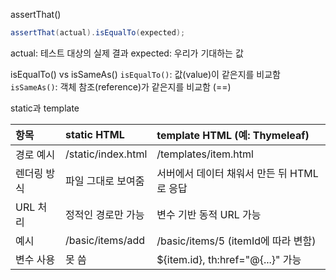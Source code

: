 assertThat()

```java
assertThat(actual).isEqualTo(expected);
```
actual: 테스트 대상의 실제 결과
expected: 우리가 기대하는 값




isEqualTo() vs isSameAs()
`isEqualTo()`: 값(value)이 같은지를 비교함
`isSameAs()`: 객체 참조(reference)가 같은지를 비교함 (==)



static과 template

| 항목     | static HTML        | template HTML (예: Thymeleaf)      |
|:-------|:-------------------|:----------------------------------|
| 경로 예시  | /static/index.html | /templates/item.html              |
| 렌더링 방식 | 파일 그대로 보여줌         | 서버에서 데이터 채워서 만든 뒤 HTML로 응답        |  
| URL 처리 | 정적인 경로만 가능         | 변수 기반 동적 URL 가능                   |
| 예시     | /basic/items/add   | /basic/items/5 (itemId에 따라 변함)    |
| 변수 사용  | 못 씀                |  ${item.id}, th:href="@{...}" 가능  |